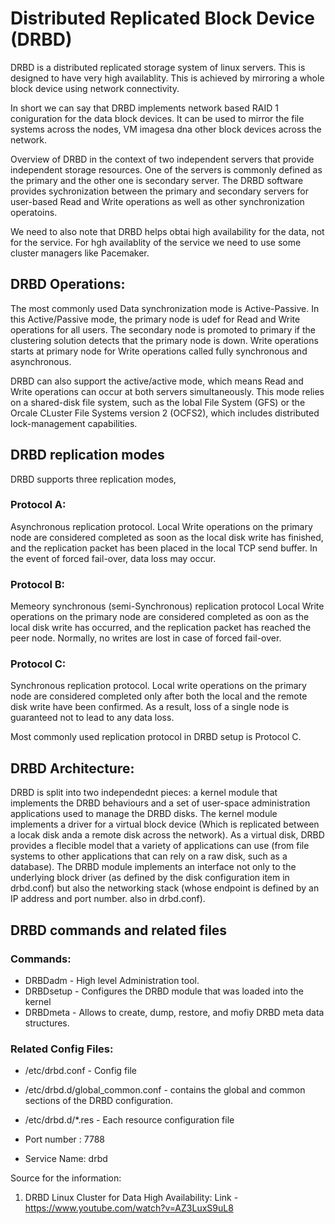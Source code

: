 # Distributed Replicated Block Device (DRBD)

DRBD is a distributed replicated storage system of linux servers. This is designed to have very high availablity. This is achieved by mirroring a whole block device using network connectivity.

In short we can say that DRBD implements network based RAID 1 coniguration for the data block devices. It can be used to mirror the file systems across the nodes, VM imagesa dna other block devices across the network.

Overview of DRBD in the context of two independent servers that provide independent storage resources. One of the servers is commonly defined as the primary and the other one is secondary server. The DRBD software provides sychronization between the primary and secondary servers for user-based Read and Write operations as well as other synchronization operatoins.

We need to also note that DRBD helps obtai high availability for the data, not for the service. For hgh availablity of the service we need to use some cluster managers like Pacemaker.

## DRBD Operations:

The most commonly used Data synchronization mode is Active-Passive. In this Active/Passive mode, the primary node is udef for Read and Write operations for all users. The secondary node is promoted to primary if the clustering solution detects that the primary node is down. Write operations starts at primary node for Write operations called fully synchronous and asynchronous. 

DRBD can also support the active/active mode, which means Read and Write operations can occur at both servers simultaneously. This mode relies on a shared-disk file system, such as the lobal File System (GFS) or the Orcale CLuster File Systems version 2 (OCFS2), which includes distributed lock-management capabilities.

## DRBD replication modes

DRBD supports three replication modes, 

### Protocol A:
Asynchronous replication protocol. Local Write operations on the primary node are considered completed as soon as the local disk write has finished, and the replication packet has been placed in the local TCP send buffer. In the event of forced fail-over, data loss may occur. 

### Protocol B:
Memeory synchronous (semi-Synchronous) replication protocol Local Write operations on the primary node are considered completed as oon as the local disk write has occurred, and the replication packet has reached the peer node. Normally, no writes are lost in case of forced fail-over.

### Protocol C:
Synchronous replication protocol. Local write operations on the primary node are considered completed only after both the local and the remote disk write have been confirmed. As a result, loss of a single node is guaranteed not to lead to any data loss.

Most commonly used replication protocol in DRBD setup is Protocol C.

## DRBD Architecture:
DRBD is split into two independednt pieces: a kernel module that implements the DRBD behaviours and a set of  user-space administration applications used to manage the DRBD disks. The kernel module implements a driver for a virtual block device (Which is replicated between a locak disk anda a remote disk across the network). As a virtual disk, DRBD provides a flecible model that a variety of applications can use (from file systems to other applications that can rely on a raw disk, such as a database). The DRBD module implements an interface not only to the underlying block driver (as defined by the disk configuration item in drbd.conf) but also the networking stack (whose endpoint is defined by an IP address and port number. also in drbd.conf).

## DRBD commands and related files

### Commands:

- DRBDadm - High level Administration tool.
- DRBDsetup - Configures the DRBD module that was loaded into the kernel
- DRBDmeta - Allows to create, dump, restore, and mofiy DRBD meta data structures.

### Related Config Files:

- /etc/drbd.conf - Config file
- /etc/drbd.d/global_common.conf - contains the global and common sections of the DRBD configuration.
- /etc/drbd.d/*.res - Each resource configuration file

- Port number : 7788
- Service Name: drbd

Source for the information: 
1. DRBD Linux Cluster for Data High Availability: Link - https://www.youtube.com/watch?v=AZ3LuxS9uL8
